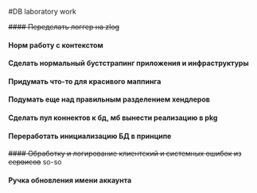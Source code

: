 #DB laboratory work

~~#### Переделать логгер на zlog~~
#### Норм работу с контекстом
#### Сделать нормальный бустстрапинг приложения и инфраструктуры
#### Придумать что-то для красивого маппинга
#### Подумать еще над правильным разделением хендлеров
#### Сделать пул коннектов к бд, мб вынести реализацию в pkg
#### Переработать инициализацию БД в принципе
~~#### Обработку и логирование клиентский и системных ошибок из сервисов~~ so-so
#### Ручка обновления имени аккаунта